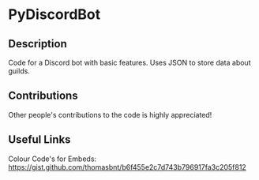 # PyDiscordBot

## Description

Code for a Discord bot with basic features. Uses JSON to store data about guilds.

## Contributions

Other people's contributions to the code is highly appreciated!

## Useful Links

Colour Code's for Embeds: https://gist.github.com/thomasbnt/b6f455e2c7d743b796917fa3c205f812
